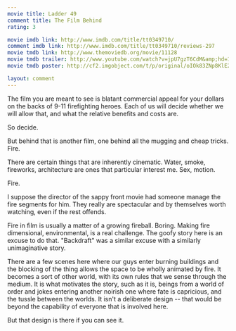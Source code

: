 ```yaml
---
movie title: Ladder 49
comment title: The Film Behind
rating: 3

movie imdb link: http://www.imdb.com/title/tt0349710/
comment imdb link: http://www.imdb.com/title/tt0349710/reviews-297
movie tmdb link: http://www.themoviedb.org/movie/11128
movie tmdb trailer: http://www.youtube.com/watch?v=jpU7gzT6CdM&amp;hd=1
movie tmdb poster: http://cf2.imgobject.com/t/p/original/oIOk83ZNp8KlE2S1mQaYY9KeO6l.jpg

layout: comment
---
```


The film you are meant to see is blatant commercial appeal for your dollars on the backs of 9-11 firefighting heroes. Each of us will decide whether we will allow that, and what the relative benefits and costs are.

So decide. 

But behind that is another film, one behind all the mugging and cheap tricks. Fire.

There are certain things that are inherently cinematic. Water, smoke, fireworks, architecture are ones that particular interest me. Sex, motion. 

Fire.

I suppose the director of the sappy front movie had someone manage the fire segments for him. They really are spectacular and by themselves worth watching, even if the rest offends.

Fire in film is usually a matter of a growing fireball. Boring. Making fire dimensional, environmental, is a real challenge. The goofy story here is an excuse to do that. "Backdraft" was a similar excuse with a similarly unimaginative story. 

There are a few scenes here where our guys enter burning buildings and the blocking of the thing allows the space to be wholly animated by fire. It becomes a sort of other world, with its own rules that we sense through the medium. It is what motivates the story, such as it is, beings from a world of order and jokes entering another noirish one where fate is capricious, and the tussle between the worlds. It isn't a deliberate design -- that would be beyond the capability of everyone that is involved here.

But that design is there if you can see it.